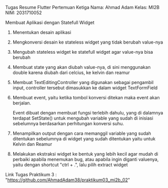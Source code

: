 Tugas Resume Flutter Pertemuan Ketiga
Nama: Ahmad Adam
Kelas: MI2B
NIM: 2031710052

Membuat Aplikasi dengan Statefull Widget
1. Menentukan desain aplikasi

2. Mengkonversi desain ke stateless widget yang tidak berubah value-nya

3. Mengubah stateless widget ke statefull widget agar value-nya bisa berubah

4. Membuat state yang akan diubah value-nya, di sini menggunakan double karena diubah dari celcius, ke kelvin dan reamur

5. Membuat TextEditingController yang digunakan sebagai pengambil input, controller tersebut dimasukkan ke dalam widget TextFormField

6. Membuat event, yaitu ketika tombol konversi ditekan maka event akan berjalan. 
   
   Event dibuat dengan membuat fungsi terlebih dahulu, yang di dalamnya terdapat SetState() untuk mengubah variable yang sudah di inisiasi sebelumnya berdasarkan perhitungan konversi suhu.

7. Menampilkan output dengan cara memanggil variable yang sudah ditentukan sebelumnya di widget yang sudah ditentukan yaitu untuk Kelvin dan Reamur

8. Melakukan ekstraksi widget ke bentuk yang lebih kecil agar mudah di perbaiki apabila menemukan bug, atau apabila ingin diganti valuenya, yaitu dengan shortcut "ctrl + .", lalu pilih extract widget

Link Tugas Praktikum 3 : "https://github.com/AhmadAdam38/praktikum03_mi2b_02"
